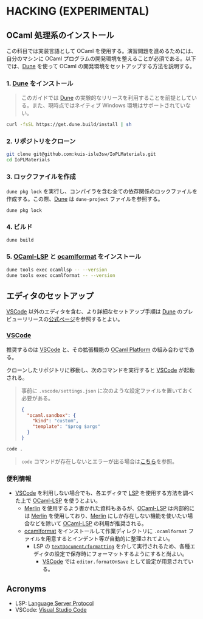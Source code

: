 # HACKING (EXPERIMENTAL)

## OCaml 処理系のインストール

この科目では実装言語として OCaml を使用する。演習問題を進めるためには、自分のマシンに OCaml プログラムの開発環境を整えることが必須である。以下では、[Dune] を使って OCaml の開発環境をセットアップする方法を説明する。

### 1. [Dune] をインストール

> このガイドでは [Dune] の実験的なリリースを利用することを前提としている。また、現時点ではネイティブ Windows 環境はサポートされていない。

```sh
curl -fsSL https://get.dune.build/install | sh
```

### 2. リポジトリをクローン

```sh
git clone git@github.com:kuis-isle3sw/IoPLMaterials.git
cd IoPLMaterials
```

### 3. ロックファイルを作成

`dune pkg lock` を実行し、コンパイラを含む全ての依存関係のロックファイルを作成する。この際、[Dune] は `dune-project` ファイルを参照する。

```sh
dune pkg lock
```

### 4. ビルド

```sh
dune build
```

### 5. [OCaml-LSP] と [ocamlformat] をインストール

```sh
dune tools exec ocamllsp -- --version
dune tools exec ocamlformat -- --version
```

## エディタのセットアップ

[VSCode] 以外のエディタを含む、より詳細なセットアップ手順は [Dune] のプレビューリリースの[公式ページ](https://preview.dune.build)を参照するとよい。

### [VSCode]

推奨するのは [VSCode] と、その拡張機能の [OCaml Platform](https://marketplace.visualstudio.com/items?itemName=ocamllabs.ocaml-platform) の組み合わせである。

クローンしたリポジトリに移動し、次のコマンドを実行すると [VSCode] が起動される。

> 事前に `.vscode/settings.json` に次のような設定ファイルを置いておく必要がある。
>
> ```json
> {
>   "ocaml.sandbox": {
>     "kind": "custom",
>     "template": "$prog $args"
>   }
> }
> ```

```sh
code .
```

> `code` コマンドが存在しないとエラーが出る場合は[こちら](https://code.visualstudio.com/docs/editor/command-line#_code-is-not-recognized-as-an-internal-or-external-command)を参照。

### 便利情報

- [VSCode] を利用しない場合でも、各エディタで [LSP] を使用する方法を調べた上で [OCaml-LSP] を使うとよい。
  - [Merlin] を使用するよう書かれた資料もあるが、[OCaml-LSP] は内部的には [Merlin] を使用しており、[Merlin] にしか存在しない機能を使いたい場合などを除いて [OCaml-LSP] の利用が推奨される。
  - [ocamlformat] をインストールして作業ディレクトリに `.ocamlformat` ファイルを用意するとインデント等が自動的に整理されてよい。
    - LSP の [`textDocument/formatting`](https://microsoft.github.io/language-server-protocol/specifications/lsp/3.17/specification/#textDocument_formatting) を介して実行されるため、各種エディタの設定で保存時にフォーマットするようにすると尚よい。
      - [VSCode] では `editor.formatOnSave` として設定が用意されている。

## Acronyms

- LSP: [Language Server Protocol][LSP]
- VSCode: [Visual Studio Code][VSCode]

[Dune]: https://dune.build
[LSP]: https://microsoft.github.io/language-server-protocol
[Merlin]: https://github.com/ocaml/merlin
[OCaml-LSP]: https://github.com/ocaml/ocaml-lsp
[ocamlformat]: https://github.com/ocaml-ppx/ocamlformat
[VSCode]: https://code.visualstudio.com

